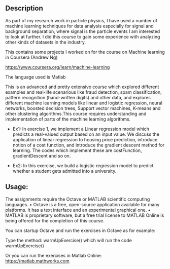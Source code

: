 ## Description

As part of my research work in particle physics, I have used a number of machine learning techniques for data analysis especially for signal and background separation, where signal is the particle events I am interested to look at further. I did this course to gain some experience with analyzing other kinds of datasets in the industry.

This contains some projects I worked on for the course on Machine learning in Coursera (Andrew Ng)

https://www.coursera.org/learn/machine-learning

The language used is Matlab

This is an advanced and pretty extensive course which explored different examples and real-life scenarious like fraud detection, spam classification, pattern recognition (hand-written digits) and other data, and explores different machine learning models like linear and logistic regression, neural networks, boosted decision trees, Support vector machines, K-means and other clustering algorithms.This course requires understanding and implementation of parts of the machine learning algorithms.

* Ex1:
In exercise 1, we implement a Linear regression model which predicts a real-valued output based on an input value. We discuss the application of linear regression to housing price prediction, introduce notion of a cost function, and introduce the gradient descent method for learning. The codes which implement these are costFunction, gradientDescent and so on.

* Ex2:
In this exercise, we build a logistic regression model to predict whether a student gets admitted into a university.

## Usage:
 The assignments require the Octave or MATLAB scientific computing languages.
•	Octave is a free, open-source application available for many platforms. It has a text interface and an experimental graphical one.
•	MATLAB is proprietary software, but a free trial license to MATLAB Online is being offered for the completion of this course.

You can startup Octave and run the exercises in Octave as for example:

Type the method: warmUpExercise() which will run the code warmUpExercise()

Or you can run the exercises in Matlab Online: https://matlab.mathworks.com
